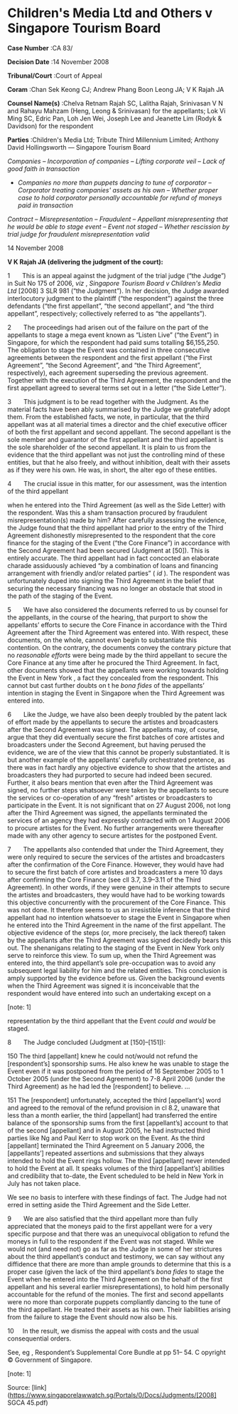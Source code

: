 # Children's Media Ltd and Others v Singapore Tourism Board 



**Case Number** :CA 83/ 

**Decision Date** :14 November 2008 

**Tribunal/Court** :Court of Appeal 

**Coram** :Chan Sek Keong CJ; Andrew Phang Boon Leong JA; V K Rajah JA 

**Counsel Name(s)** :Chelva Retnam Rajah SC, Lalitha Rajah, Srinivasan V N and Rahayu Mahzam (Heng, Leong & Srinivasan) for the appellants; Lok Vi Ming SC, Edric Pan, Loh Jen Wei, Joseph Lee and Jeanette Lim (Rodyk & Davidson) for the respondent 

**Parties** :Children's Media Ltd; Tribute Third Millennium Limited; Anthony David Hollingsworth — Singapore Tourism Board 

_Companies_ – _Incorporation of companies_ – _Lifting corporate veil_ – _Lack of good faith in transaction_ 

- _Companies no more than puppets dancing to tune of corporator_ – _Corporator treating companies' assets as his own_ – _Whether proper case to hold corporator personally accountable for refund of moneys paid in transaction_ 

_Contract_ – _Misrepresentation_ – _Fraudulent_ – _Appellant misrepresenting that he would be able to stage event_ – _Event not staged_ – _Whether rescission by trial judge for fraudulent misrepresentation valid_ 

14 November 2008 

**V K Rajah JA (delivering the judgment of the court):** 

1       This is an appeal against the judgment of the trial judge (“the Judge”) in Suit No 175 of 2006, _viz_ , _Singapore Tourism Board v Children's Media Ltd_ <span class="citation">[2008] 3 SLR 981</span> (“the Judgment”). In her decision, the Judge awarded interlocutory judgment to the plaintiff (“the respondent”) against the three defendants (“the first appellant”, “the second appellant”, and “the third appellant”, respectively; collectively referred to as “the appellants”). 

2       The proceedings had arisen out of the failure on the part of the appellants to stage a mega event known as “Listen Live” (“the Event”) in Singapore, for which the respondent had paid sums totalling $6,155,250. The obligation to stage the Event was contained in three consecutive agreements between the respondent and the first appellant (“the First Agreement”, “the Second Agreement”, and “the Third Agreement”, respectively), each agreement superseding the previous agreement. Together with the execution of the Third Agreement, the respondent and the first appellant agreed to several terms set out in a letter (“the Side Letter”). 

3       This judgment is to be read together with the Judgment. As the material facts have been ably summarised by the Judge we gratefully adopt them. From the established facts, we note, in particular, that the third appellant was at all material times a director and the chief executive officer of both the first appellant and second appellant. The second appellant is the sole member and guarantor of the first appellant and the third appellant is the sole shareholder of the second appellant. It is plain to us from the evidence that the third appellant was not just the controlling mind of these entities, but that he also freely, and without inhibition, dealt with their assets as if they were his own. He was, in short, the alter ego of these entities. 

4       The crucial issue in this matter, for our assessment, was the intention of the third appellant 


when he entered into the Third Agreement (as well as the Side Letter) with the respondent. Was this a sham transaction procured by fraudulent misrepresentation(s) made by him? After carefully assessing the evidence, the Judge found that the third appellant had prior to the entry of the Third Agreement dishonestly misrepresented to the respondent that the core finance for the staging of the Event (“the Core Finance”) in accordance with the Second Agreement had been secured (Judgment at [50]). This is entirely accurate. The third appellant had in fact concocted an elaborate charade assiduously achieved “by a combination of loans and financing arrangement with friendly and/or related parties” ( _id_ ). The respondent was unfortunately duped into signing the Third Agreement in the belief that securing the necessary financing was no longer an obstacle that stood in the path of the staging of the Event. 

5       We have also considered the documents referred to us by counsel for the appellants, in the course of the hearing, that purport to show the appellants’ efforts to secure the Core Finance in accordance with the Third Agreement after the Third Agreement was entered into. With respect, these documents, on the whole, cannot even begin to substantiate this contention. On the contrary, the documents convey the contrary picture that no _reasonable efforts_ were being made by the third appellant to secure the Core Finance at any time after he procured the Third Agreement. In fact, other documents showed that the appellants were working towards holding the Event in New York , a fact they concealed from the respondent. This cannot but cast further doubts on t he _bona fides_ of the appellants’ intention in staging the Event in Singapore when the Third Agreement was entered into. 

6       Like the Judge, we have also been deeply troubled by the patent lack of effort made by the appellants to secure the artistes and broadcasters after the Second Agreement was signed. The appellants may, of course, argue that they did eventually secure the first batches of core artistes and broadcasters under the Second Agreement, but having perused the evidence, we are of the view that this cannot be properly substantiated. It is but another example of the appellants’ carefully orchestrated pretence, as there was in fact hardly any objective evidence to show that the artistes and broadcasters they had purported to secure had indeed been secured. Further, it also bears mention that even after the Third Agreement was signed, no further steps whatsoever were taken by the appellants to secure the services or co-operation of any “fresh” artistes or broadcasters to participate in the Event. It is not significant that on 27 August 2006, not long after the Third Agreement was signed, the appellants terminated the services of an agency they had expressly contracted with on 1 August 2006 to procure artistes for the Event. No further arrangements were thereafter made with any other agency to secure artistes for the postponed Event. 

7       The appellants also contended that under the Third Agreement, they were only required to secure the services of the artistes and broadcasters after the confirmation of the Core Finance. However, they would have had to secure the first batch of core artistes and broadcasters a mere 10 days after confirming the Core Finance (see cll 3.7, 3.9–3.11 of the Third Agreement). In other words, if they were genuine in their attempts to secure the artistes and broadcasters, they would have had to be working towards this objective concurrently with the procurement of the Core Finance. This was not done. It therefore seems to us an irresistible inference that the third appellant had no intention whatsoever to stage the Event in Singapore when he entered into the Third Agreement in the name of the first appellant. The objective evidence of the steps (or, more precisely, the lack thereof) taken by the appellants after the Third Agreement was signed decidedly bears this out. The shenanigans relating to the staging of the Event in New York only serve to reinforce this view. To sum up, when the Third Agreement was entered into, the third appellant’s sole pre-occupation was to avoid any subsequent legal liability for him and the related entities. This conclusion is amply supported by the evidence before us. Given the background events when the Third Agreement was signed it is inconceivable that the respondent would have entered into such an undertaking except on a 

 [note: 1] 


representation by the third appellant that the Event _could and would_ be staged. 

8       The Judge concluded (Judgment at [150]–[151]): 

 150 The third [appellant] knew he could not/would not refund the [respondent’s] sponsorship sums. He also knew he was unable to stage the Event even if it was postponed from the period of 16 September 2005 to 1 October 2005 (under the Second Agreement) to 7-8 April 2006 (under the Third Agreement) as he had led the [respondent] to believe. ... 

 151 The [respondent] unfortunately, accepted the third [appellant’s] word and agreed to the removal of the refund provision in cl 8.2, unaware that less than a month earlier, the third [appellant] had transferred the entire balance of the sponsorship sums from the first [appellant’s] account to that of the second [appellant] and in August 2005, he had instructed third parties like Ng and Paul Kerr to stop work on the Event. As the third [appellant] terminated the Third Agreement on 5 January 2006, the [appellants’] repeated assertions and submissions that they always intended to hold the Event rings hollow. The third [appellant] never intended to hold the Event at all. It speaks volumes of the third [appellant’s] abilities and credibility that to-date, the Event scheduled to be held in New York in July has not taken place. 

We see no basis to interfere with these findings of fact. The Judge had not erred in setting aside the Third Agreement and the Side Letter. 

9       We are also satisfied that the third appellant more than fully appreciated that the moneys paid to the first appellant were for a very specific purpose and that there was an unequivocal obligation to refund the moneys in full to the respondent if the Event was not staged. While we would not (and need not) go as far as the Judge in some of her strictures about the third appellant’s conduct and testimony, we can say without any diffidence that there are more than ample grounds to determine that this is a proper case (given the lack of the third appellant’s _bona fides_ to stage the Event when he entered into the Third Agreement on the behalf of the first appellant and his several earlier misrepresentations), to hold him personally accountable for the refund of the monies. The first and second appellants were no more than corporate puppets compliantly dancing to the tune of the third appellant. He treated their assets as his own. Their liabilities arising from the failure to stage the Event should now also be his. 

10     In the result, we dismiss the appeal with costs and the usual consequential orders. 

 See, eg , Respondent’s Supplemental Core Bundle at pp 51– 54. C opyright © Government of Singapore. 

[note: 1] 


Source: [link](https://www.singaporelawwatch.sg/Portals/0/Docs/Judgments/[2008] SGCA 45.pdf)
